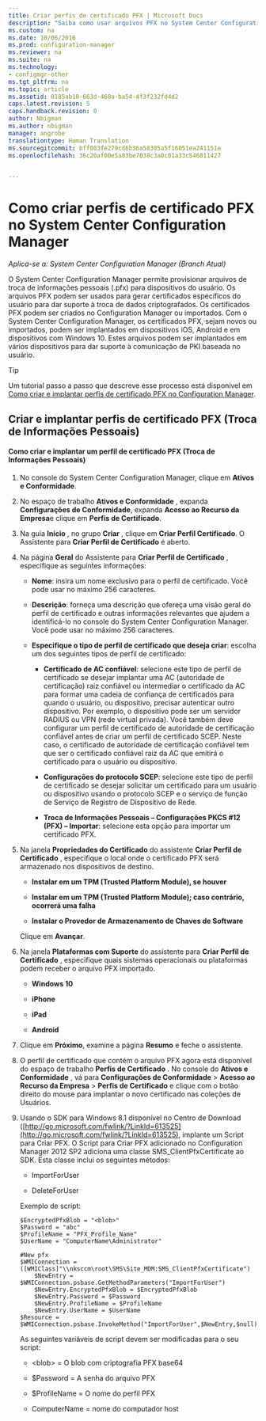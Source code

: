 ```yaml
---
title: Criar perfis de certificado PFX | Microsoft Docs
description: "Saiba como usar arquivos PFX no System Center Configuration Manager para gerar certificados específicos do usuário que dão suporte à troca de dados criptografados."
ms.custom: na
ms.date: 10/06/2016
ms.prod: configuration-manager
ms.reviewer: na
ms.suite: na
ms.technology:
- configmgr-other
ms.tgt_pltfrm: na
ms.topic: article
ms.assetid: 0185ab18-663d-468a-ba54-4f3f232fd4d2
caps.latest.revision: 5
caps.handback.revision: 0
author: Nbigman
ms.author: nbigman
manager: angrobe
translationtype: Human Translation
ms.sourcegitcommit: bff083fe279cd6b36a58305a5f16051ea241151e
ms.openlocfilehash: 36c20af00e5a83be7038c3a0c01a33c546011427


---
```

# <a name="how-to-create-pfx-certificate-profiles-in-system-center-configuration-manager"></a>Como criar perfis de certificado PFX no System Center Configuration Manager

*Aplica-se a: System Center Configuration Manager (Branch Atual)*


O System Center Configuration Manager permite provisionar arquivos de troca de informações pessoais (.pfx) para dispositivos do usuário. Os arquivos PFX podem ser usados para gerar certificados específicos do usuário para dar suporte à troca de dados criptografados. Os certificados PFX podem ser criados no Configuration Manager ou importados. Com o System Center Configuration Manager, os certificados PFX, sejam novos ou importados, podem ser implantados em dispositivos iOS, Android e em dispositivos com Windows 10. Estes arquivos podem ser implantados em vários dispositivos para dar suporte à comunicação de PKI baseada no usuário.  

> [!TIP]  
>  Um tutorial passo a passo que descreve esse processo está disponível em [Como criar e implantar perfis de certificado PFX no Configuration Manager](http://blogs.technet.com/b/karanrustagi/archive/2015/09/01/how-to-create-and-deploy-pfx-certificate-profiles-in-configuration-manager.aspx).  

## <a name="create-and-deploy-personal-information-exchange-pfx-certificate-profiles"></a>Criar e implantar perfis de certificado PFX (Troca de Informações Pessoais)  

#### <a name="how-to-create-and-deploy-a-personal-information-exchange-pfx-certificate-profile"></a>Como criar e implantar um perfil de certificado PFX (Troca de Informações Pessoais)  

1.  No console do System Center Configuration Manager, clique em **Ativos e Conformidade**.  

2.  No espaço de trabalho **Ativos e Conformidade** , expanda **Configurações de Conformidade**, expanda **Acesso ao Recurso da Empresa**e clique em **Perfis de Certificado**.  

3.  Na guia **Início** , no grupo **Criar** , clique em **Criar Perfil Certificado**. O Assistente para **Criar Perfil de Certificado** é aberto.  

4.  Na página **Geral** do Assistente para **Criar Perfil de Certificado** , especifique as seguintes informações:  

    -   **Nome**: insira um nome exclusivo para o perfil de certificado. Você pode usar no máximo 256 caracteres.  

    -   **Descrição**: forneça uma descrição que ofereça uma visão geral do perfil de certificado e outras informações relevantes que ajudem a identificá-lo no console do System Center Configuration Manager. Você pode usar no máximo 256 caracteres.  

    -   **Especifique o tipo de perfil de certificado que deseja criar**: escolha um dos seguintes tipos de perfil de certificado:  

        -   **Certificado de AC confiável**: selecione este tipo de perfil de certificado se desejar implantar uma AC (autoridade de certificação) raiz confiável ou intermediar o certificado da AC para formar uma cadeia de confiança de certificados para quando o usuário, ou dispositivo, precisar autenticar outro dispositivo. Por exemplo, o dispositivo pode ser um servidor RADIUS ou VPN (rede virtual privada). Você também deve configurar um perfil de certificado de autoridade de certificação confiável antes de criar um perfil de certificado SCEP. Neste caso, o certificado de autoridade de certificação confiável tem que ser o certificado confiável raiz da AC que emitirá o certificado para o usuário ou dispositivo.  

        -   **Configurações do protocolo SCEP**: selecione este tipo de perfil de certificado se desejar solicitar um certificado para um usuário ou dispositivo usando o protocolo SCEP e o serviço de função de Serviço de Registro de Dispositivo de Rede.  

        -   **Troca de Informações Pessoais – Configurações PKCS #12 (PFX) – Importar**: selecione esta opção para importar um certificado PFX.  

5.  Na janela **Propriedades do Certificado** do assistente **Criar Perfil de Certificado** , especifique o local onde o certificado PFX será armazenado nos dispositivos de destino.  

    -   **Instalar em um TPM (Trusted Platform Module), se houver**  

    -   **Instalar em um TPM (Trusted Platform Module); caso contrário, ocorrerá uma falha**  

    -   **Instalar o Provedor de Armazenamento de Chaves de Software**  

     Clique em **Avançar**.  

6.  Na janela **Plataformas com Suporte** do assistente para **Criar Perfil de Certificado** , especifique quais sistemas operacionais ou plataformas podem receber o arquivo PFX importado.  

    -   **Windows 10**  

    -   **iPhone**  

    -   **iPad**  

    -   **Android**  

7.  Clique em **Próximo**, examine a página **Resumo** e feche o assistente.  

8.  O perfil de certificado que contém o arquivo PFX agora está disponível do espaço de trabalho **Perfis de Certificado** . No console do **Ativos e Conformidade** , vá para **Configurações de Conformidade** > **Acesso ao Recurso da Empresa** > **Perfis de Certificado** e clique com o botão direito do mouse para implantar o novo certificado nas coleções de Usuários.  

9. Usando o SDK para Windows 8.1 disponível no Centro de Download ([http://go.microsoft.com/fwlink/?LinkId=613525](http://go.microsoft.com/fwlink/?LinkId=613525), implante um Script para Criar PFX. O Script para Criar PFX adicionado no Configuration Manager 2012 SP2 adiciona uma classe SMS_ClientPfxCertificate ao SDK. Esta classe inclui os seguintes métodos:  

    -   ImportForUser  

    -   DeleteForUser  

     Exemplo de script:  

    ```  
    $EncryptedPfxBlob = "<blob>"  
    $Password = "abc"  
    $ProfileName = "PFX_Profile_Name"  
    $UserName = "ComputerName\Administrator"  

    #New pfx  
    $WMIConnection = ([WMIClass]"\\nksccm\root\SMS\Site_MDM:SMS_ClientPfxCertificate")  
        $NewEntry = $WMIConnection.psbase.GetMethodParameters("ImportForUser")  
        $NewEntry.EncryptedPfxBlob = $EncryptedPfxBlob  
        $NewEntry.Password = $Password  
        $NewEntry.ProfileName = $ProfileName  
        $NewEntry.UserName = $UserName  
    $Resource = $WMIConnection.psbase.InvokeMethod("ImportForUser",$NewEntry,$null)  

    ```  

     As seguintes variáveis de script devem ser modificadas para o seu script:  

    -   <blob\> = O blob com criptografia PFX base64  

    -   $Password = A senha do arquivo PFX  

    -   $ProfileName = O nome do perfil PFX  

    -   ComputerName = nome do computador host  



<!--HONumber=Dec16_HO3-->


